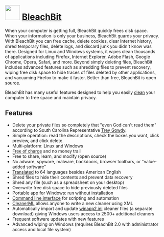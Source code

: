 # <img src="https://cdn.jsdelivr.net/gh/chocolatey-community/chocolatey-coreteampackages@0c81599a51b9f9c9418ba8dd46caf6d3081ec8ac/icons/bleachbit.svg" width="48" height="48"/> [BleachBit](https://chocolatey.org/packages/bleachbit)

When your computer is getting full, BleachBit quickly frees disk space. When your information is only your business, BleachBit guards your privacy. With BleachBit you can free cache, delete cookies, clear Internet history, shred temporary files, delete logs, and discard junk you didn't know was there. Designed for Linux and Windows systems, it wipes clean thousands of applications including Firefox, Internet Explorer, Adobe Flash, Google Chrome, Opera, Safari, and more. Beyond simply deleting files, BleachBit includes advanced features such as shredding files to prevent recovery, wiping free disk space to hide traces of files deleted by other applications, and vacuuming Firefox to make it faster. Better than free, BleachBit is open source.

BleachBit has many useful features designed to help you easily [clean](https://www.bleachbit.org/features/cleaner) your computer to free space and maintain privacy.

## Features
* Delete your private files so completely that "even God can't read them" according to South Carolina Representative [Trey Gowdy](https://www.bleachbit.org/news/bleachbit-stifles-investigation-hillary-clinton).
* Simple operation: read the descriptions, check the boxes you want, click preview, and click delete.
* Multi-platform: Linux and Windows
* [Free of charge](https://www.bleachbit.org/features/cost) and no money trail
* Free to share, learn, and modify (open source)
* No adware, spyware, malware, backdoors, browser toolbars, or "value-added software"
* [Translated](https://www.bleachbit.org/features/translations) to 64 languages besides American English
* Shred files to hide their contents and prevent data recovery
* Shred any file (such as a spreadsheet on your desktop)
* Overwrite free disk space to hide previously deleted files
* Portable app for Windows: run without installation
* [Command line interface](https://docs.bleachbit.org/doc/command-line-interface.html) for scripting and automation
* [CleanerML](https://docs.bleachbit.org/doc/cleanerml.html) allows anyone to write a new cleaner using XML
* Automatically import and update [winapp2.ini](https://www.bleachbit.org/documentation/winapp2_ini) cleaner files (a separate download) giving Windows users access to 2500+ additional cleaners
* Frequent software updates with new features
* Advanced wiping on Windows (requires BleachBit 2.0 with administrator access and local file system)
